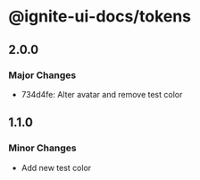 # @ignite-ui-docs/tokens

## 2.0.0

### Major Changes

- 734d4fe: Alter avatar and remove test color

## 1.1.0

### Minor Changes

- Add new test color
